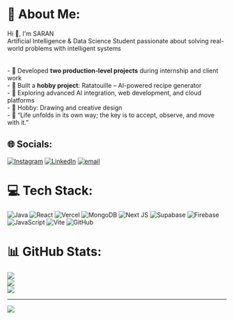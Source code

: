 # 💫 About Me:
Hi 👋, I'm SARAN<br>Artificial Intelligence & Data Science Student passionate about solving real-world problems with intelligent systems<br><br><br>- 💼 Developed **two production-level projects** during internship and client work  <br>- 🍳 Built a **hobby project**: Ratatouille – AI-powered recipe generator  <br>- 🌱 Exploring advanced AI integration, web development, and cloud platforms  <br>- 🎨 Hobby: Drawing and creative design  <br>- 💬 “Life unfolds in its own way; the key is to accept, observe, and move with it.”


## 🌐 Socials:
[![Instagram](https://img.shields.io/badge/Instagram-%23E4405F.svg?logo=Instagram&logoColor=white)](https://instagram.com/summer) [![LinkedIn](https://img.shields.io/badge/LinkedIn-%230077B5.svg?logo=linkedin&logoColor=white)](https://linkedin.com/in/summer) [![email](https://img.shields.io/badge/Email-D14836?logo=gmail&logoColor=white)](mailto:saranpalanisamy95@gmail.com) 

# 💻 Tech Stack:
![Java](https://img.shields.io/badge/java-%23ED8B00.svg?style=for-the-badge&logo=openjdk&logoColor=white) ![React](https://img.shields.io/badge/react-%2320232a.svg?style=for-the-badge&logo=react&logoColor=%2361DAFB) ![Vercel](https://img.shields.io/badge/vercel-%23000000.svg?style=for-the-badge&logo=vercel&logoColor=white) ![MongoDB](https://img.shields.io/badge/MongoDB-%234ea94b.svg?style=for-the-badge&logo=mongodb&logoColor=white) ![Next JS](https://img.shields.io/badge/Next-black?style=for-the-badge&logo=next.js&logoColor=white) ![Supabase](https://img.shields.io/badge/Supabase-3ECF8E?style=for-the-badge&logo=supabase&logoColor=white) ![Firebase](https://img.shields.io/badge/firebase-%23039BE5.svg?style=for-the-badge&logo=firebase) ![JavaScript](https://img.shields.io/badge/javascript-%23323330.svg?style=for-the-badge&logo=javascript&logoColor=%23F7DF1E) ![Vite](https://img.shields.io/badge/vite-%23646CFF.svg?style=for-the-badge&logo=vite&logoColor=white) ![GitHub](https://img.shields.io/badge/github-%23121011.svg?style=for-the-badge&logo=github&logoColor=white)
# 📊 GitHub Stats:
![](https://github-readme-stats.vercel.app/api?username=ITS-ME&theme=gruvbox_light&hide_border=false&include_all_commits=true&count_private=true)<br/>
![](https://nirzak-streak-stats.vercel.app/?user=ITS-ME&theme=gruvbox_light&hide_border=false)<br/>
![](https://github-readme-stats.vercel.app/api/top-langs/?username=ITS-ME&theme=gruvbox_light&hide_border=false&include_all_commits=true&count_private=true&layout=compact)

---
[![](https://visitcount.itsvg.in/api?id=ITS-ME&icon=0&color=0)](https://visitcount.itsvg.in)

<!-- Proudly created with GPRM ( https://gprm.itsvg.in ) -->
